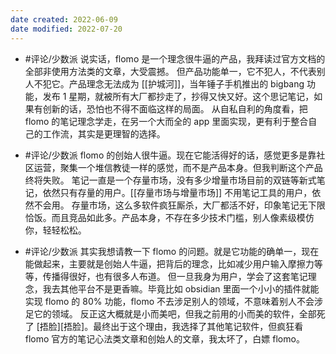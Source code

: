 ```yaml
---
date created: 2022-06-09
date modified: 2022-07-20
---
```

- #评论/少数派
	说实话，flomo 是一个理念很牛逼的产品，我拜读过官方文档的全部非使用方法类的文章，大受震撼。 但产品功能单一，它不犯人，不代表别人不犯它。产品理念无法成为 [[护城河]]，当年锤子手机推出的 bigbang 功能，发布 1 星期，就被所有大厂都抄走了，抄得又快又好。这个思记笔记，如果有创新的话，恐怕也不得不面临这样的局面。 从自私自利的角度看，把 flomo 的笔记理念学走，在另一个大而全的 app 里面实现，更有利于整合自己的工作流，其实是更理智的选择。

- #评论/少数派
	flomo 的创始人很牛逼。现在它能活得好的话，感觉更多是靠社区运营，聚集一个堆信教徒一样的感觉，而不是产品本身。但我判断这个产品终将失败。
	笔记一直是一个存量市场，没有多少增量市场目前的双链等新式笔记，依然只有存量的用户。[[存量市场与增量市场]]
	不用笔记工具的用户，依然不会用。
	存量市场，这么多软件疯狂厮杀，大厂都活不好，印象笔记无下限恰饭。而且竞品如此多。产品本身，不存在多少技术门槛，别人像素级模仿你，轻轻松松。
- #评论/少数派
	其实我想请教一下 flomo 的问题。就是它功能的确单一，现在能做起来，主要就是创始人牛逼，把背后的理念，比如减少用户输入摩擦力等等，传播得很好，也有很多人布道。 但一旦我身为用户，学会了这套笔记理念，我去其他平台不是更香嘛。毕竟比如 obsidian 里面一个小小的插件就能实现 flomo 的 80% 功能，flomo 不去涉足别人的领域，不意味着别人不会涉足它的领域。 反正这大概就是小而美吧，但我之前用的小而美的软件，全部死了 [捂脸][捂脸]。最终出于这个理由，我选择了其他笔记软件，但疯狂看 flomo 官方的笔记心法类文章和创始人的文章，我太坏了，白嫖 flomo。
